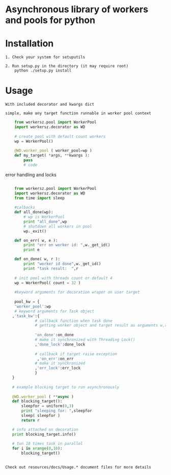 # Asynchronous library of workers and pools for python

# Installation

    1. Check your system for setuputils
    
    2. Run setup.py in the directory (it may require root) 
        python ./setup.py install
    
# Usage
    With included decorator and kwargs dict
    
    simple, make any target function runnable in worker pool context
```python
    from workersz.pool import WorkerPool
    import workersz.decorator as WD
    
    # create pool with default count workers
    wp = WorkerPool()
    
    @WD.worker_pool ( worker_pool=wp )
    def my_target( *args, **kwargs ):
        pass
        # code 
```
   error handling and locks 
```python

    from workersz.pool import WorkerPool
    import workersz.decorator as WD
    from time import sleep
    
    #calbacks
    def all_done(wp):
        # wp is WorkerPool
        print "all_done",wp
        # shutdown all workers in pool
        wp._exit()

    def on_err( w, e ):
        print "err on worker id: ",w._get_id()
        print e

    def on_done( w, r ):
        print "worker id done",w._get_id()
        print "task result:  ",r
 
    # init pool with threads count or default 4
    wp = WorkerPool( count = 32 )
    
    #keyword arguments for decoration wraper on user target
    
    pool_kw = { 
    'worker_pool':wp
    # keyword arguments for Task object
   ,'task_kw':{
             # callback function when task done
             # getting worker object and target result as arguments w,r
             
             'on_done':on_done     
             # make it synchronized with Threading Lock()
             ,'done_lock':done_lock
             
             # callback if target raise exception 
              ,'on_err':on_err
             # make it synchronized 
             ,'err_lock':err_lock
             }
   }
   
   # example blocking target to run asynchronously 
   
   @WD.worker_pool ( **async )
   def blocking_target():
       sleepfor = uniform(0,3)
       print "sleeping for: ",sleepfor
       sleep( sleepfor )
       return r

   # info attached on decoration
   print blocking_target.info()
   
   # tun 10 times task in parallel
   for i in xrange(0,10):
       blocking_target()   
       
```

    Check out resources/docs/Usage.* document files for more details
